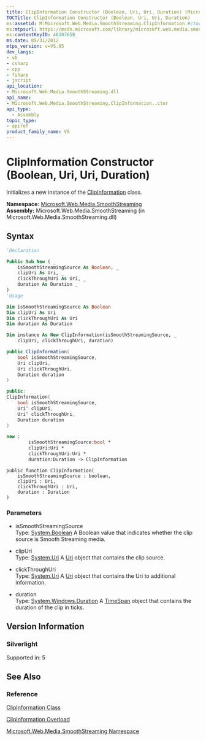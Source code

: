 ```yaml
---
title: ClipInformation Constructor (Boolean, Uri, Uri, Duration) (Microsoft.Web.Media.SmoothStreaming)
TOCTitle: ClipInformation Constructor (Boolean, Uri, Uri, Duration)
ms:assetid: M:Microsoft.Web.Media.SmoothStreaming.ClipInformation.#ctor(System.Boolean,System.Uri,System.Uri,System.Windows.Duration)
ms:mtpsurl: https://msdn.microsoft.com/library/microsoft.web.media.smoothstreaming.clipinformation.clipinformation(v=VS.95)
ms:contentKeyID: 46307658
ms.date: 05/31/2012
mtps_version: v=VS.95
dev_langs:
- vb
- csharp
- cpp
- fsharp
- jscript
api_location:
- Microsoft.Web.Media.SmoothStreaming.dll
api_name:
- Microsoft.Web.Media.SmoothStreaming.ClipInformation..ctor
api_type:
  - Assembly
topic_type:
- apiref
product_family_name: VS
---
```


# ClipInformation Constructor (Boolean, Uri, Uri, Duration)

Initializes a new instance of the [ClipInformation](clipinformation-class-microsoft-web-media-smoothstreaming_1.md) class.

**Namespace:**  [Microsoft.Web.Media.SmoothStreaming](microsoft-web-media-smoothstreaming-namespace_1.md)  
**Assembly:**  Microsoft.Web.Media.SmoothStreaming (in Microsoft.Web.Media.SmoothStreaming.dll)

## Syntax

```vb
'Declaration

Public Sub New ( _
    isSmoothStreamingSource As Boolean, _
    clipUri As Uri, _
    clickThroughUri As Uri, _
    duration As Duration _
)
'Usage

Dim isSmoothStreamingSource As Boolean
Dim clipUri As Uri
Dim clickThroughUri As Uri
Dim duration As Duration

Dim instance As New ClipInformation(isSmoothStreamingSource, _
    clipUri, clickThroughUri, duration)
```

```csharp
public ClipInformation(
    bool isSmoothStreamingSource,
    Uri clipUri,
    Uri clickThroughUri,
    Duration duration
)
```

```cpp
public:
ClipInformation(
    bool isSmoothStreamingSource,
    Uri^ clipUri,
    Uri^ clickThroughUri,
    Duration duration
)
```

``` fsharp
new :
        isSmoothStreamingSource:bool *
        clipUri:Uri *
        clickThroughUri:Uri *
        duration:Duration -> ClipInformation
```

```jscript
public function ClipInformation(
    isSmoothStreamingSource : boolean,
    clipUri : Uri,
    clickThroughUri : Uri,
    duration : Duration
)
```

### Parameters

  - isSmoothStreamingSource  
    Type: [System.Boolean](https://msdn.microsoft.com/library/a28wyd50\(v=vs.95\))  
    A Boolean value that indicates whether the clip source is Smooth Streaming media.

<!-- end list -->

  - clipUri  
    Type: [System.Uri](https://msdn.microsoft.com/library/txt7706a\(v=vs.95\))  
    A [Uri](https://msdn.microsoft.com/library/txt7706a\(v=vs.95\)) object that contains the clip source.

<!-- end list -->

  - clickThroughUri  
    Type: [System.Uri](https://msdn.microsoft.com/library/txt7706a\(v=vs.95\))  
    A [Uri](https://msdn.microsoft.com/library/txt7706a\(v=vs.95\)) object that contains the Uri to additional information.

<!-- end list -->

  - duration  
    Type: [System.Windows.Duration](https://msdn.microsoft.com/library/ms602372\(v=vs.95\))  
    A [TimeSpan](https://msdn.microsoft.com/library/269ew577\(v=vs.95\)) object that contains the duration of the clip in ticks.

## Version Information

### Silverlight

Supported in: 5  

## See Also

### Reference

[ClipInformation Class](clipinformation-class-microsoft-web-media-smoothstreaming_1.md)

[ClipInformation Overload](clipinformation-constructor-microsoft-web-media-smoothstreaming_1.md)

[Microsoft.Web.Media.SmoothStreaming Namespace](microsoft-web-media-smoothstreaming-namespace_1.md)
